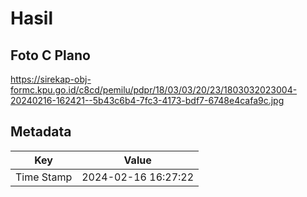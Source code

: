 # Hasil

## Foto C Plano

https://sirekap-obj-formc.kpu.go.id/c8cd/pemilu/pdpr/18/03/03/20/23/1803032023004-20240216-162421--5b43c6b4-7fc3-4173-bdf7-6748e4cafa9c.jpg


## Metadata

| Key        | Value               |
| ---------- | ------------------- |
| Time Stamp | 2024-02-16 16:27:22 |



